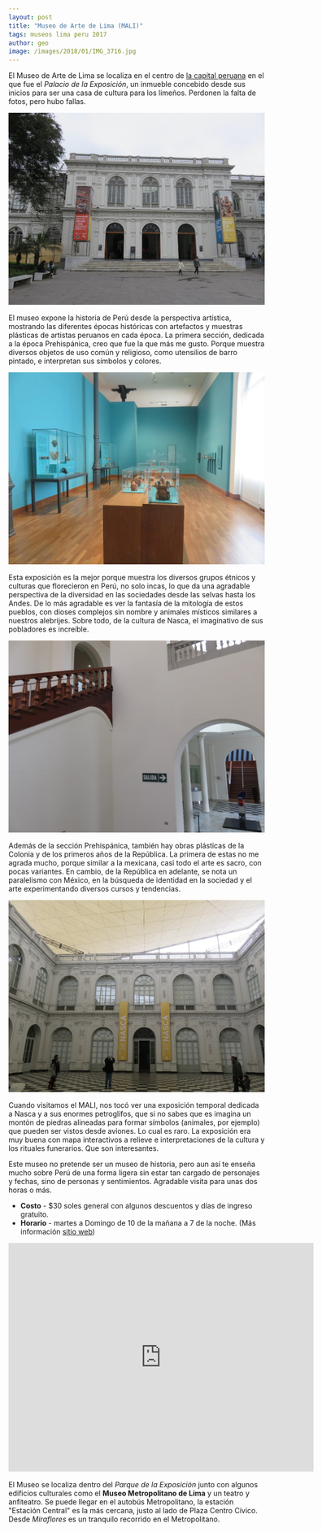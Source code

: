 ```yaml
---
layout: post
title: "Museo de Arte de Lima (MALI)"
tags: museos lima peru 2017
author: geo
image: /images/2018/01/IMG_3716.jpg
---
```


El Museo de Arte de Lima se localiza en el centro de [la capital peruana](/tag/lima) en el que fue el *Palacio de la Exposición*, un inmueble concebido desde sus inicios para ser una casa de cultura para los limeños. Perdonen la falta de fotos, pero hubo fallas.

![Fachada del Palacio de la Exposición o MALI](/images/2018/01/IMG_3715.jpg)

El museo expone la historia de Perú desde la perspectiva artística, mostrando las diferentes épocas históricas con artefactos y muestras plásticas de artistas peruanos en cada época. La primera sección, dedicada a la época Prehispánica, creo que fue la que más me gusto. Porque muestra diversos objetos de uso común y religioso, como utensilios de barro pintado, e interpretan sus símbolos y colores.

![Exposición Prehispánica](/images/2018/01/IMG_3718.jpg)

Esta exposición es la mejor porque muestra los diversos grupos étnicos y culturas que florecieron en Perú, no solo incas, lo que da una agradable perspectiva de la diversidad en las sociedades desde las selvas hasta los Andes. De lo más agradable es ver la fantasía de la mitología de estos pueblos, con dioses complejos sin nombre y animales místicos similares a nuestros alebrijes. Sobre todo, de la cultura de Nasca, el imaginativo de sus pobladores es increíble.

![Interior MALI](/images/2018/01/IMG_3717.jpg)

Además de la sección Prehispánica, también hay obras plásticas de la Colonia y de los primeros años de la República. La primera de estas no me agrada mucho, porque similar a la mexicana, casi todo el arte es sacro, con pocas variantes. En cambio, de la República en adelante, se nota un paralelismo con México, en la búsqueda de identidad en la sociedad y el arte experimentando diversos cursos y tendencias.

![Patio interior y exposición de Nasca](/images/2018/01/IMG_3719.jpg)

Cuando visitamos el MALI, nos tocó ver una exposición temporal dedicada a Nasca y a sus enormes petroglifos, que si no sabes que es imagina un montón de piedras alineadas para formar símbolos (animales, por ejemplo) que pueden ser vistos desde aviones. Lo cual es raro. La exposición era muy buena con mapa interactivos a relieve e interpretaciones de la cultura y los rituales funerarios. Que son interesantes.

Este museo no pretende ser un museo de historia, pero aun así te enseña mucho sobre Perú de una forma ligera sin estar tan cargado de personajes y fechas, sino de personas y sentimientos. Agradable visita para unas dos horas o más.

* **Costo** - $30 soles general con algunos descuentos y días de ingreso gratuito.
* **Horario** - martes a Domingo de 10 de la mañana a 7 de la noche. (Más información [sitio web](http://www.mali.pe))

<div class="embed-responsive embed-responsive-16by9">
<iframe src="https://www.google.com/maps/embed?pb=!1m14!1m8!1m3!1d3901.7298800410895!2d-77.0360662912628!3d-12.06209723504225!3m2!1i1024!2i768!4f13.1!3m3!1m2!1s0x0%3A0x8fe305ea2ef86a7a!2sMuseum+of+Art+of+Lima+-+MALI!5e0!3m2!1sen!2smx!4v1517409203556" width="600" height="450" frameborder="0" style="border:0" allowfullscreen></iframe>
</div>

El Museo se localiza dentro del *Parque de la Exposición* junto con algunos edificios culturales como el **Museo Metropolitano de Lima** y un teatro y anfiteatro.
Se puede llegar en el autobús Metropolitano, la estación "Estación Central" es la más cercana, justo al lado de Plaza Centro Cívico. Desde *Miraflores* es un tranquilo recorrido en el Metropolitano.